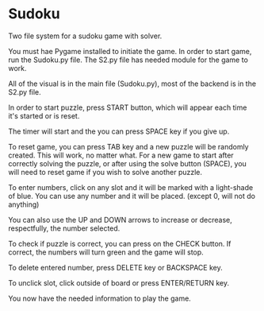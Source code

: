 # Sudoku
Two file system for a sudoku game with solver.


You must hae Pygame installed to initiate the game.
In order to start game, run the Sudoku.py file.
The S2.py file has needed module for the game to work.

All of the visual is in the main file (Sudoku.py),
most of the backend is in the S2.py file.

In order to start puzzle, press START button,
which will appear each time it's started or is reset.

The timer will start and the you can press SPACE key 
if you give up. 

To reset game, you can press TAB key and a new 
puzzle will be randomly created. This will work,
no matter what. For a new game to start after 
correctly solving the puzzle, or after using the 
solve button (SPACE), you will need to reset
game if you wish to solve another puzzle.

To enter numbers, click on any slot and it 
will be marked with a light-shade of blue.
You can use any number and it will be placed.
(except 0, will not do anything)

You can also use the UP and DOWN arrows to increase
or decrease, respectfully, the number selected.

To check if puzzle is correct, you can press on the 
CHECK button. If correct, the numbers will turn 
green and the game will stop.

To delete entered number, press DELETE key or
BACKSPACE key. 

To unclick slot, click outside of board or press
ENTER/RETURN key.

You now have the needed information to play the game.

